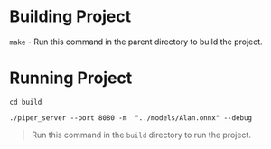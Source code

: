 # Building Project

```make``` - Run this command in the parent directory to build the project.

# Running Project


```CMD
cd build

./piper_server --port 8080 -m  "../models/Alan.onnx" --debug

``` 
> Run this command in the `build` directory to run the project.

